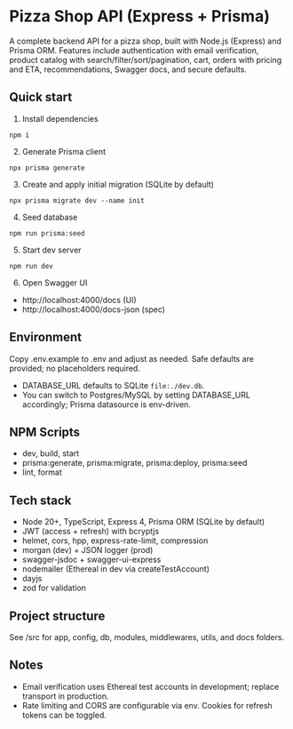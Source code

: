 # Pizza Shop API (Express + Prisma)

A complete backend API for a pizza shop, built with Node.js (Express) and Prisma ORM. Features include authentication with email verification, product catalog with search/filter/sort/pagination, cart, orders with pricing and ETA, recommendations, Swagger docs, and secure defaults.

## Quick start

1. Install dependencies

```
npm i
```

2. Generate Prisma client

```
npx prisma generate
```

3. Create and apply initial migration (SQLite by default)

```
npx prisma migrate dev --name init
```

4. Seed database

```
npm run prisma:seed
```

5. Start dev server

```
npm run dev
```

6. Open Swagger UI

- http://localhost:4000/docs (UI)
- http://localhost:4000/docs-json (spec)

## Environment

Copy .env.example to .env and adjust as needed. Safe defaults are provided; no placeholders required.

- DATABASE_URL defaults to SQLite `file:./dev.db`.
- You can switch to Postgres/MySQL by setting DATABASE_URL accordingly; Prisma datasource is env-driven.

## NPM Scripts

- dev, build, start
- prisma:generate, prisma:migrate, prisma:deploy, prisma:seed
- lint, format

## Tech stack

- Node 20+, TypeScript, Express 4, Prisma ORM (SQLite by default)
- JWT (access + refresh) with bcryptjs
- helmet, cors, hpp, express-rate-limit, compression
- morgan (dev) + JSON logger (prod)
- swagger-jsdoc + swagger-ui-express
- nodemailer (Ethereal in dev via createTestAccount)
- dayjs
- zod for validation

## Project structure

See /src for app, config, db, modules, middlewares, utils, and docs folders.

## Notes

- Email verification uses Ethereal test accounts in development; replace transport in production.
- Rate limiting and CORS are configurable via env. Cookies for refresh tokens can be toggled.
